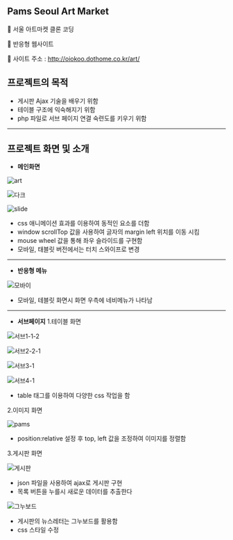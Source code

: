 ## Pams Seoul Art Market
📌 서울 아트마켓 클론 코딩

📌 반응형 웹사이트

📌 사이트 주소 : http://oiokoo.dothome.co.kr/art/

## 프로젝트의 목적
* 게시판 Ajax 기술을 배우기 위함
* 테이블 구조에 익숙해지기 위함
* php 파일로 서브 페이지 연결 숙련도를 키우기 위함


---

## 프로젝트 화면 및 소개
+ **메인화면**

![art](https://user-images.githubusercontent.com/77954029/126524381-5939ca6a-de82-46f9-aa18-5abc01c5c40d.gif)


![다크](https://user-images.githubusercontent.com/77954029/126528543-7659fed3-c19c-4a41-807c-0c533be92b83.gif)


![slide](https://user-images.githubusercontent.com/77954029/126530291-262132f6-5628-4454-9f23-11a80519a2a7.gif)

- css 애니메이션 효과를 이용하여 동적인 요소를 더함
- window scrollTop 값을 사용하여 글자의 margin left 위치를 이동 시킴 
- mouse wheel 값을 통해 좌우 슬라이드를 구현함 
- 모바일, 태블릿 버전에서는 터치 스와이프로 변경

---
+ **반응형 메뉴**

![모바이](https://user-images.githubusercontent.com/77954029/126535819-0b0c9d65-45a1-4496-a12e-1adff124037e.png)

- 모바일, 테블릿 화면시 화면 우측에 네비메뉴가 나타남 

---

+ **서브페이지**
1.테이블 화면 


![서브1-1-2](https://user-images.githubusercontent.com/77954029/126531828-2988ce92-89cd-45fb-97e2-983a94c71017.png)


![서브2-2-1](https://user-images.githubusercontent.com/77954029/126531838-1ad475ca-c38d-4197-a804-37dfa465fc25.png)


![서브3-1](https://user-images.githubusercontent.com/77954029/126531840-2116928e-6462-433e-93de-bdd7095b1228.png)


![서브4-1](https://user-images.githubusercontent.com/77954029/126531846-3df8244e-09c7-495b-af8c-d321743c1173.png)

- table 태그를 이용하여 다양한 css 작업을 함


2.이미지 화면

![pams](https://user-images.githubusercontent.com/77954029/126532733-38a8edc6-de67-449c-ab71-26bdfefdd9da.gif)

- position:relative 설정 후 top, left 값을 조정하여 이미지를 정렬함 


3.게시판 화면

![게시판](https://user-images.githubusercontent.com/77954029/126534147-f20c5bf1-6703-48f8-8f6e-3fb250b17614.gif)

- json 파일을 사용하여 ajax로 게시판 구현
- 목록 버튼을 누를시 새로운 데이터를 추출한다



![그누보드](https://user-images.githubusercontent.com/77954029/126534115-574730df-a49c-4775-81ec-e0d462b4cff2.png)

- 게시판의 뉴스레터는 그누보드를 활용함
- css 스타일 수정

